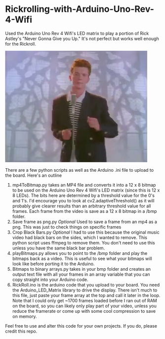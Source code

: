 # Rickrolling-with-Arduino-Uno-Rev-4-Wifi
Used the Arduino Uno Rev 4 Wifi's LED matrix to play a portion of Rick Astley's "Never Gonna Give you Up." It's not perfect but works well enough for the Rickroll.

[![Rickroll](https://github.com/RavaszEmber/Rickrolling-with-Arduino-Uno-Rev-4-Wifi/blob/main/output_frame.png)](https://www.youtube.com/watch?v=b4gHQrXUHHg)

There are a few python scripts as well as the Arduino .ini file to upload to the board. Here's an outline
1. mp4ToBitmap.py takes an MP4 file and converts it into a 12 x 8 bitmap to be used on the Arduino Uno Rev 4 Wifi's LED matrix (since this is 12 x 8 LEDs). The bits here are determined by a threshold value for the 0's and 1's. I'd encourage you to look at cv2.adaptiveThreshold() as it will probably give clearer results than an arbitrary threshold value for all frames. Each frame from the video is save as a 12 x 8 bitmap in a /bmp folder.
2. Save frame as png.py *Optional* Used to save a frame from an mp4 as a png. This was just to check things on specific frames
3. Crop Black Bars.py *Optional* I had to use this because the original music video had black bars on the sides, which I wanted to remove. This python script uses ffmpeg to remove them. You don't need to use this unless you have the same black bar problem.
4. playBitmaps.py allows you to point to the /bmp folder and play the bitmaps back as a video. This is useful to see what your bitmaps will look like before porting it to the Arduino.
5. Bitmaps to binary arrays.py takes in your bmp folder and creates an output text file with all your frames in an array variable that you can copy straight into your Arduino code.
6. RickRoll.ino is the arduino code that you upload to your board. You need the Arduino_LED_Matrix library to drive the display. There isn't much to this file, just paste your frame array at the top and call it later in the loop. Note that I could only get ~1700 frames loaded before I ran out of RAM on the board, so you can likely only play part of your video, unless you reduce the framerate or come up with some cool compression to save on memory.

Feel free to use and alter this code for your own projects. If you do, please credit this repo.
